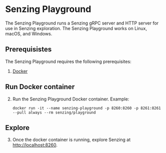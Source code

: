 # Senzing Playground

The Senzing Playground runs a Senzing gRPC server and HTTP server for use in Senzing exploration.
The Senzing Playground works on Linux, macOS, and Windows.

## Prerequisistes

The Senzing Playground requires the following prerequisites:

1. [Docker]

## Run Docker container

2. Run the Senzing Playground Docker container.
   Example:

   ```console
   docker run -it --name senzing-playground -p 8260:8260 -p 8261:8261 --pull always --rm senzing/playground

   ```

## Explore

3. Once the docker container is running, explore Senzing at [http://localhost:8260].

[Docker]: https://github.com/senzing-garage/knowledge-base/blob/main/WHATIS/docker.md
[http://localhost:8260]: http://localhost:8260
